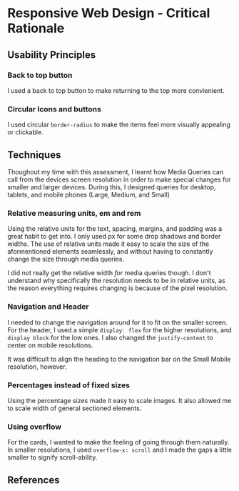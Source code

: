 
# Responsive Web Design - Critical Rationale

## Usability Principles

### Back to top button

I used a back to top button to make returning to the top more convienient.

### Circular Icons and buttons

I used circular `border-radius` to make the items feel more visually appealing or clickable.

## Techniques

Thoughout my time with this assessment, I learnt how Media Queries can call from the devices screen resolution in order to make special changes for smaller and larger devices. During this, I designed queries for desktop, tablets, and mobile phones (Large, Medium, and Small) 

### Relative measuring units, em and rem

Using the relative units for the text, spacing, margins, and padding was a great habit to get into. I only used px for some drop shadows and border widths. The use of relative units made it easy to scale the size of the aformentioned elements seamlessly, and without having to constantly change the size through media queries.

I did not really get the relative width *for* media queries though. I don't understand why specifically the resolution needs to be in relative units, as the reason everything requires changing is because of the pixel resolution. 

### Navigation and Header

I needed to change the navigation around for it to fit on the smaller screen. For the header, I used a simple `display: flex` for the higher resolutions, and `display block` for the low ones. I also changed the `justify-content` to center on mobile resolutions. 

It was difficult to align the heading to the navigation bar on the Small Mobile resolution, however. 

### Percentages instead of fixed sizes

Using the percentage sizes made it easy to scale images. It also allowed me to scale width of general sectioned elements.

### Using overflow

For the cards, I wanted to make the feeling of going through them naturally. In smaller resolutions, I used `overflow-x: scroll` and I made the gaps a little smaller to signify scroll-ability. 

## References